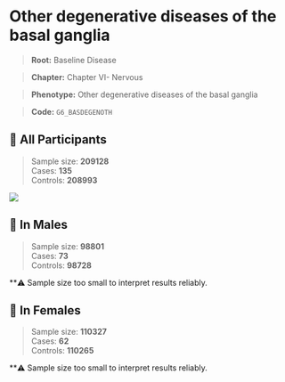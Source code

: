 # Other degenerative diseases of the basal ganglia

> **Root:** Baseline Disease  

> **Chapter:** Chapter VI- Nervous  

> **Phenotype:** Other degenerative diseases of the basal ganglia  

> **Code:** `G6_BASDEGENOTH`

## 🧪 All Participants  
> Sample size: **209128**  
> Cases: **135**  
> Controls: **208993**
<img src="/Disease/Figures/ALL/Incidence/G6_BASDEGENOTH.png"/>
<CsvTable src="/Disease/Data/ALL/Incidence/COX_G6_BASDEGENOTH.csv" label="🔍 View full results" />

## 👨 In Males  
> Sample size: **98801**  
> Cases: **73**  
> Controls: **98728**

**⚠️ Sample size too small to interpret results reliably.


## 👩 In Females  
> Sample size: **110327**  
> Cases: **62**  
> Controls: **110265**

**⚠️ Sample size too small to interpret results reliably.

